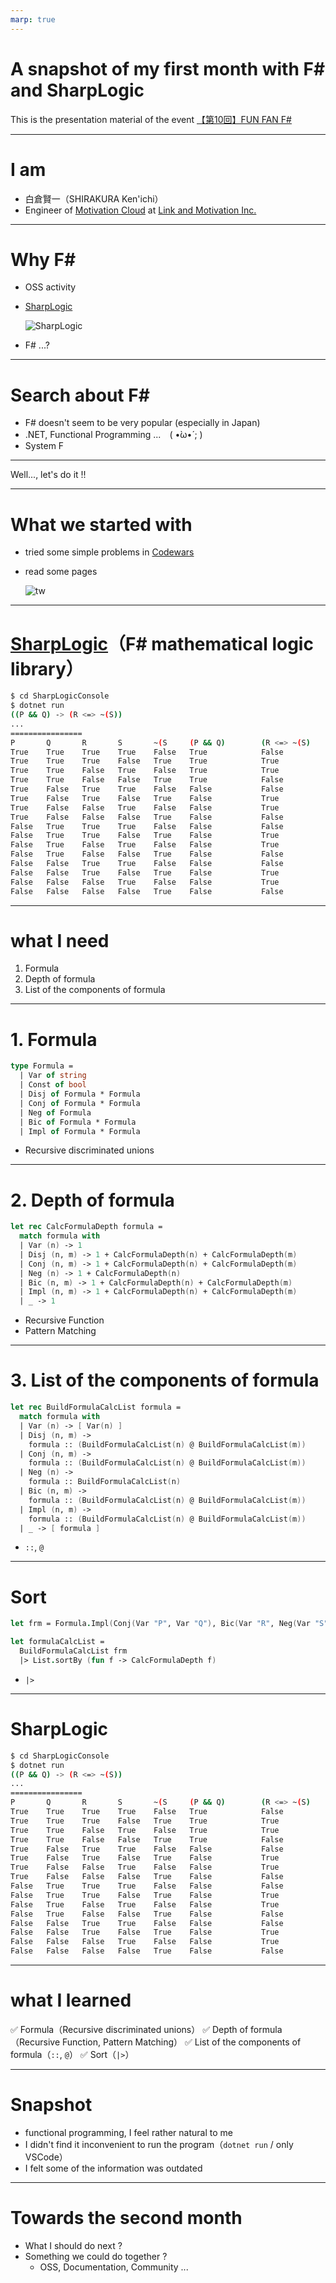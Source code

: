 ```yaml
---
marp: true
---
```


# A snapshot of my first month with F# and SharpLogic

This is the presentation material of the event [【第10回】FUN FAN F#](https://fun-fan-fsharp.connpass.com/event/282666/)

---

# I am

- 白倉賢一（SHIRAKURA Ken'ichi）
- Engineer of [Motivation Cloud](https://www.motivation-cloud.com/) at [Link and Motivation Inc.](https://www.lmi.ne.jp/)

---

# Why F#

- OSS activity
- [SharpLogic](https://github.com/GeorgePlotnikov/SharpLogic)

  ![SharpLogic](img/img2.png)

- F# ...?

---

# Search about F#

- F# doesn't seem to be very popular (especially in Japan)
- .NET, Functional Programming ...　( •̀ω•́ ;  )
- System F

---

Well..., let's do it !!

---

# What we started with

- tried some simple problems in [Codewars](https://www.codewars.com/dashboard)
- read some pages

  ![tw](img/img1.png)

---

# [SharpLogic](https://github.com/GeorgePlotnikov/SharpLogic)（F# mathematical logic library）

```sh
$ cd SharpLogicConsole
$ dotnet run
((P && Q) -> (R <=> ~(S))
...
================
P       Q       R       S       ~(S     (P && Q)        (R <=> ~(S)     ((P && Q) -> (R <=> ~(S))
True    True    True    True    False   True            False           False
True    True    True    False   True    True            True            True
True    True    False   True    False   True            True            True
True    True    False   False   True    True            False           False
True    False   True    True    False   False           False           True
True    False   True    False   True    False           True            True
True    False   False   True    False   False           True            True
True    False   False   False   True    False           False           True
False   True    True    True    False   False           False           True
False   True    True    False   True    False           True            True
False   True    False   True    False   False           True            True
False   True    False   False   True    False           False           True
False   False   True    True    False   False           False           True
False   False   True    False   True    False           True            True
False   False   False   True    False   False           True            True
False   False   False   False   True    False           False           True
```

---

# what I need

1. Formula
2. Depth of formula
3. List of the components of formula

---

# 1. Formula

```fs
type Formula =
  | Var of string
  | Const of bool
  | Disj of Formula * Formula
  | Conj of Formula * Formula
  | Neg of Formula
  | Bic of Formula * Formula
  | Impl of Formula * Formula
```

- Recursive discriminated unions

---

# 2. Depth of formula

```fs
let rec CalcFormulaDepth formula =
  match formula with
  | Var (n) -> 1
  | Disj (n, m) -> 1 + CalcFormulaDepth(n) + CalcFormulaDepth(m)
  | Conj (n, m) -> 1 + CalcFormulaDepth(n) + CalcFormulaDepth(m)
  | Neg (n) -> 1 + CalcFormulaDepth(n)
  | Bic (n, m) -> 1 + CalcFormulaDepth(n) + CalcFormulaDepth(m)
  | Impl (n, m) -> 1 + CalcFormulaDepth(n) + CalcFormulaDepth(m)
  | _ -> 1
```

- Recursive Function
- Pattern Matching

---

# 3. List of the components of formula

```fs
let rec BuildFormulaCalcList formula =
  match formula with
  | Var (n) -> [ Var(n) ]
  | Disj (n, m) ->
    formula :: (BuildFormulaCalcList(n) @ BuildFormulaCalcList(m))
  | Conj (n, m) ->
    formula :: (BuildFormulaCalcList(n) @ BuildFormulaCalcList(m))
  | Neg (n) -> 
    formula :: BuildFormulaCalcList(n)
  | Bic (n, m) ->
    formula :: (BuildFormulaCalcList(n) @ BuildFormulaCalcList(m))
  | Impl (n, m) ->
    formula :: (BuildFormulaCalcList(n) @ BuildFormulaCalcList(m))
  | _ -> [ formula ]
```

- `::`, `@`

---

# Sort

```fs
let frm = Formula.Impl(Conj(Var "P", Var "Q"), Bic(Var "R", Neg(Var "S")))

let formulaCalcList =
  BuildFormulaCalcList frm
  |> List.sortBy (fun f -> CalcFormulaDepth f)
```

- `|>`

---

# SharpLogic

```sh
$ cd SharpLogicConsole
$ dotnet run
((P && Q) -> (R <=> ~(S))
...
================
P       Q       R       S       ~(S     (P && Q)        (R <=> ~(S)     ((P && Q) -> (R <=> ~(S))
True    True    True    True    False   True            False           False
True    True    True    False   True    True            True            True
True    True    False   True    False   True            True            True
True    True    False   False   True    True            False           False
True    False   True    True    False   False           False           True
True    False   True    False   True    False           True            True
True    False   False   True    False   False           True            True
True    False   False   False   True    False           False           True
False   True    True    True    False   False           False           True
False   True    True    False   True    False           True            True
False   True    False   True    False   False           True            True
False   True    False   False   True    False           False           True
False   False   True    True    False   False           False           True
False   False   True    False   True    False           True            True
False   False   False   True    False   False           True            True
False   False   False   False   True    False           False           True
```

---

# what I learned

✅ Formula（Recursive discriminated unions）
✅ Depth of formula（Recursive Function, Pattern Matching）
✅ List of the components of formula（`::`, `@`）
✅ Sort（`|>`）

---

# Snapshot

- functional programming, I feel rather natural to me
- I didn't find it inconvenient to run the program（`dotnet run` / only VSCode）
- I felt some of the information was outdated

---

# Towards the second month

- What I should do next ?
- Something we could do together ?
  - OSS, Documentation, Community ...
